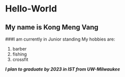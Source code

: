 # Hello-World
## My name is Kong Meng Vang
###I am currently in Junior standing
My hobbies are:
1. barber 
2. fishing
3. crossfit

_**I plan to graduate by 2023 in IST from UW-Milwaukee**_
